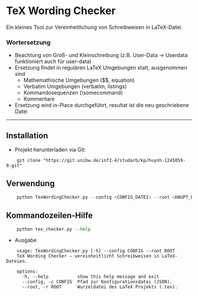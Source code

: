 # TeX Wording Checker

Ein kleines Tool zur Vereinheitlichung von Schreibweisen in LaTeX-Datei.  
### Wortersetzung
- Beachtung von Groß- und Kleinschreibung (z.B. User-Data -> Userdata funktioniert auch für user-data)
- Ersetzung findet in regulären LaTeX Umgebungen statt, ausgenommen sind
  - Mathemathische Umgebungen ($$, equation)
  - Verbatim Umgebungen (verbatim, listings)
  - Kommandosequenzen (\somecommand)
  - Kommentare
- Ersetzung wird in-Place durchgeführt, resultat ist die neu geschriebene Datei

---

## Installation

- Projekt herunterladen via Git:
````text
    git clone "https://git.unibw.de/inf2-4/studarb/kp/huynh-1245059-0.git"
````

## Verwendung


```python
    python TexWordingChecker.py --config <CONFIG_DATEI> --root <HAUPT_DATEI>
```


## Kommandozeilen-Hilfe

```python
    python tex_checker.py --help
```
- Ausgabe
```text
    usage: TexWordingChecker.py [-h] --config CONFIG --root ROOT
    TeX Wording Checker – vereinheitlicht Schreibweisen in LaTeX-Dateien.
    
    options:
      -h, --help           show this help message and exit
      --config, -c CONFIG  Pfad zur Konfigurationsdatei (JSON).
      --root, -r ROOT      Wurzeldatei des LaTeX Projekts (.tex).
```
    

